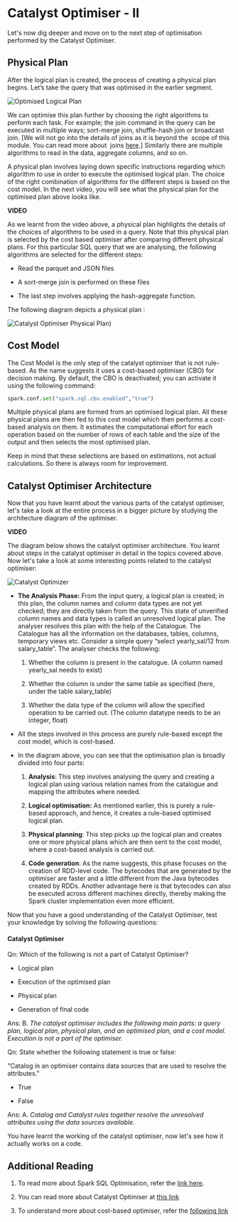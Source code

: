 # Catalyst Optimiser - II

Let's now dig deeper and move on to the next step of optimisation performed by the Catalyst Optimiser.

## Physical Plan

After the logical plan is created, the process of creating a physical plan begins. Let’s take the query that was optimised in the earlier segment.

![Optimised Logical Plan](https://i.ibb.co/xg1WNBZ/Optimised-Logical-Plan.jpg)

We can optimise this plan further by choosing the right algorithms to perform each task. For example; the join command in the query can be executed in multiple ways; sort-merge join, shuffle-hash join or broadcast join. \[We will not go into the details of joins as it is beyond the  scope of this module. You can read more about  joins [here](https://medium.com/datakaresolutions/optimize-spark-sql-joins-c81b4e3ed7da).] Similarly there are multiple algorithms to read in the data, aggregate columns, and so on.

A physical plan involves laying down specific instructions regarding which algorithm to use in order to execute the optimised logical plan. The choice of the right combination of algorithms for the different steps is based on the cost model. In the next video, you will see what the physical plan for the optimised plan above looks like.

**VIDEO**

As we learnt from the video above, a physical plan highlights the details of the choices of algorithms to be used in a query. Note that this physical plan is selected by the cost based optimiser after comparing different physical plans. For this particular SQL query that we are analysing, the following algorithms are selected for the different steps:

- Read the parquet and JSON files

- A sort-merge join is performed on these files

- The last step involves applying the hash-aggregate function.  

The following diagram depicts a physical plan :

![Catalyst Optimiser Physical Plan](https://i.ibb.co/n1C2w6d/Catalyst-Optimiser-Physical-Plan.jpg))

## Cost Model

The Cost Model is the only step of the catalyst optimiser that is not rule-based. As the name suggests it uses a cost-based optimiser (CBO) for decision making. By default, the CBO is deactivated; you can activate it using the following command:

```python
spark.conf.set("spark.sql.cbo.enabled","true")
```

Multiple physical plans are formed from an optimised logical plan. All these physical plans are then fed to this cost model which then performs a cost-based analysis on them. It estimates the computational effort for each operation based on the number of rows of each table and the size of the output and then selects the most optimised plan.

Keep in mind that these selections are based on estimations, not actual calculations. So there is always room for improvement.

## Catalyst Optimiser Architecture

Now that you have learnt about the various parts of the catalyst optimiser, let's take a look at the entire process in a bigger picture by studying the architecture diagram of the optimiser.

**VIDEO**

The diagram below shows the catalyst optimiser architecture. You learnt about steps in the catalyst optimiser in detail in the topics covered above. Now let's take a look at some interesting points related to the catalyst optimiser:

![Catalyst Optimizer](https://i.ibb.co/2Z0ksyf/Catalyst-Optimizer.jpg)

- **The Analysis Phase:** From the input query, a logical plan is created; in this plan, the column names and column data types are not yet checked; they are directly taken from the query. This state of unverified column names and data types is called an unresolved logical plan. The analyser resolves this plan with the help of the Catalogue. The Catalogue has all the information on the databases, tables, columns, temporary views etc. Consider a simple query “select yearly_sal/12 from salary_table”. The analyser checks the following:
    1. Whether the column is present in the catalogue. (A column named yearly_sal needs to exist)

    2. Whether the column is under the same table as specified (here, under the table salary_table)

    3. Whether the data type of the column will allow the specified operation to be carried out. (The column datatype needs to be an integer, float)

- All the steps involved in this process are purely rule-based except the cost model, which is cost-based.  

- In the diagram above, you can see that the optimisation plan is broadly divided into four parts:

    1. **Analysis**: This step involves analysing the query and creating a logical plan using various relation names from the catalogue and mapping the attributes where needed.

    2. **Logical optimisation:** As mentioned earlier, this is purely a rule-based approach, and hence, it creates a rule-based optimised logical plan.

    3. **Physical planning**: This step picks up the logical plan and creates one or more physical plans which are then sent to the cost model, where a cost-based analysis is carried out.

    4. **Code generation**: As the name suggests, this phase focuses on the creation of RDD-level code. The bytecodes that are generated by the optimiser are faster and a little different from the Java bytecodes created by RDDs. Another advantage here is that bytecodes can also be executed across different machines directly, thereby making the Spark cluster implementation even more efficient.

Now that you have a good understanding of the Catalyst Optimiser, test your knowledge by solving the following questions:

#### Catalyst Optimiser

Qn: Which of the following is not a part of Catalyst Optimiser?

- Logical plan

- Execution of the optimised plan

- Physical plan

- Generation of final code

Ans: B. *The catalyst optimiser includes the following main parts: a query plan, logical plan, physical plan, and an optimised plan, and a cost model. Execution is not a part of the optimiser.*

Qn: State whether the following statement is true or false:

"Catalog in an optimiser contains data sources that are used to resolve the attributes."

- True

- False

Ans: A. *Catalog and Catalyst rules together resolve the unresolved attributes using the data sources available.*

You have learnt the working of the catalyst optimiser, now let's see how it actually works on a code.

## Additional Reading

1. To read more about Spark SQL Optimisation, refer the [link here](http://data-flair.training/blogs/spark-sql-optimization/).

2. You can read more about Catalyst Optimiser at [this link](http://databricks.com/glossary/catalyst-optimizer)

3. To understand more about cost-based optimiser, refer the [following link](http://www.youtube.com/watch?v=qS_aS99TjCM&feature=youtu.be)
